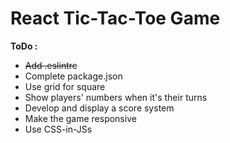 # React Tic-Tac-Toe Game

**ToDo :**
+ ~~Add .eslintrc~~
+ Complete package.json
+ Use grid for square
+ Show players' numbers when it's their turns
+ Develop and display a score system
+ Make the game responsive
+ Use CSS-in-JSs